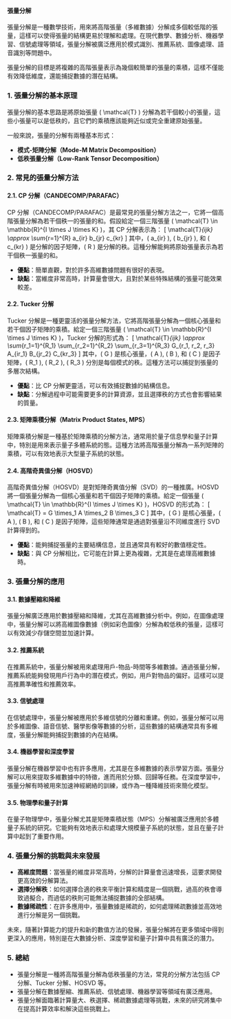 #### 張量分解

張量分解是一種數學技術，用來將高階張量（多維數據）分解成多個較低階的張量，這樣可以使得張量的結構更易於理解和處理。在現代數學、數據分析、機器學習、信號處理等領域，張量分解被廣泛應用於模式識別、推薦系統、圖像處理、語音識別等問題中。

張量分解的目標是將複雜的高階張量表示為幾個較簡單的張量的乘積，這樣不僅能有效降低維度，還能捕捉數據的潛在結構。

### 1. **張量分解的基本原理**

張量分解的基本思路是將原始張量 \( \mathcal{T} \) 分解為若干個較小的張量，這些小張量可以是低秩的，且它們的乘積應該能夠近似或完全重建原始張量。

一般來說，張量的分解有兩種基本形式：

- **模式-矩陣分解（Mode-M Matrix Decomposition）**
- **低秩張量分解（Low-Rank Tensor Decomposition）**

### 2. **常見的張量分解方法**

#### 2.1. **CP 分解（CANDECOMP/PARAFAC）**

CP 分解（CANDECOMP/PARAFAC）是最常見的張量分解方法之一，它將一個高階張量分解為若干個秩一的張量的和。假設給定一個三階張量 \( \mathcal{T} \in \mathbb{R}^{I \times J \times K} \)，其 CP 分解表示為：
\[
\mathcal{T}_{ijk} \approx \sum_{r=1}^{R} a_{ir} b_{jr} c_{kr}
\]
其中，\( a_{ir} \), \( b_{jr} \), 和 \( c_{kr} \) 是分解的因子矩陣，\( R \) 是分解的秩。這種分解能夠將原始張量表示為若干個秩一張量的和。

- **優點**：簡單直觀，對於許多高維數據問題有很好的表現。
- **缺點**：當維度非常高時，計算量會很大，且對於某些特殊結構的張量可能效果較差。

#### 2.2. **Tucker 分解**

Tucker 分解是一種更靈活的張量分解方法，它將高階張量分解為一個核心張量和若干個因子矩陣的乘積。給定一個三階張量 \( \mathcal{T} \in \mathbb{R}^{I \times J \times K} \)，Tucker 分解的形式為：
\[
\mathcal{T}_{ijk} \approx \sum_{r_1=1}^{R_1} \sum_{r_2=1}^{R_2} \sum_{r_3=1}^{R_3} G_{r_1, r_2, r_3} A_{ir_1} B_{jr_2} C_{kr_3}
\]
其中，\( G \) 是核心張量，\( A \), \( B \), 和 \( C \) 是因子矩陣，\( R_1 \), \( R_2 \), \( R_3 \) 分別是每個模式的秩。這種方法可以捕捉到張量的多層次結構。

- **優點**：比 CP 分解更靈活，可以有效捕捉數據的結構信息。
- **缺點**：分解過程中可能需要更多的計算資源，並且選擇秩的方式也會影響結果的質量。

#### 2.3. **矩陣乘積分解（Matrix Product States, MPS）**

矩陣乘積分解是一種基於矩陣乘積的分解方法，通常用於量子信息學和量子計算中，特別是用來表示量子多體系統的態。這種方法將高階張量分解為一系列矩陣的乘積，可以有效地表示大型量子系統的狀態。

#### 2.4. **高階奇異值分解（HOSVD）**

高階奇異值分解（HOSVD）是對矩陣奇異值分解（SVD）的一種推廣。HOSVD 將一個張量分解為一個核心張量和若干個因子矩陣的乘積。給定一個張量 \( \mathcal{T} \in \mathbb{R}^{I \times J \times K} \)，HOSVD 的形式為：
\[
\mathcal{T} = G \times_1 A \times_2 B \times_3 C
\]
其中，\( G \) 是核心張量，\( A \), \( B \), 和 \( C \) 是因子矩陣，這些矩陣通常是通過對張量沿不同維度進行 SVD 計算得到的。

- **優點**：能夠捕捉張量的主要結構信息，並且通常具有較好的數值穩定性。
- **缺點**：與 CP 分解相比，它可能在計算上更為複雜，尤其是在處理高維數據時。

### 3. **張量分解的應用**

#### 3.1. **數據壓縮和降維**

張量分解廣泛應用於數據壓縮和降維，尤其在高維數據分析中。例如，在圖像處理中，張量分解可以將高維圖像數據（例如彩色圖像）分解為較低秩的張量，這樣可以有效減少存儲空間並加速計算。

#### 3.2. **推薦系統**

在推薦系統中，張量分解被用來處理用戶-物品-時間等多維數據。通過張量分解，推薦系統能夠發現用戶行為中的潛在模式，例如，用戶對物品的偏好。這樣可以提高推薦準確性和推薦效率。

#### 3.3. **信號處理**

在信號處理中，張量分解被應用於多維信號的分離和重建。例如，張量分解可以用於多維圖像、語音信號、醫學影像等數據的分析，這些數據的結構通常具有多維度，張量分解能夠捕捉到數據的內在結構。

#### 3.4. **機器學習和深度學習**

張量分解在機器學習中也有許多應用，尤其是在多維數據的表示學習方面。張量分解可以用來提取多維數據中的特徵，進而用於分類、回歸等任務。在深度學習中，張量分解有時被用來加速神經網絡的訓練，或作為一種降維技術來簡化模型。

#### 3.5. **物理學和量子計算**

在量子物理學中，張量分解尤其是矩陣乘積狀態（MPS）分解被廣泛應用於多體量子系統的研究。它能夠有效地表示和處理大規模量子系統的狀態，並且在量子計算中起到了重要作用。

### 4. **張量分解的挑戰與未來發展**

- **高維度問題**：當張量的維度非常高時，分解的計算量會迅速增長，這要求開發更高效的分解算法。
- **選擇分解秩**：如何選擇合適的秩來平衡計算和精度是一個挑戰，過高的秩會導致過擬合，而過低的秩則可能無法捕捉數據的全部結構。
- **數據稀疏性**：在許多應用中，張量數據是稀疏的，如何處理稀疏數據並高效地進行分解是另一個挑戰。

未來，隨著計算能力的提升和新的數值方法的發展，張量分解將在更多領域中得到更深入的應用，特別是在大數據分析、深度學習和量子計算中具有廣泛的潛力。

### 5. **總結**

- 張量分解是一種將高階張量分解為低秩張量的方法，常見的分解方法包括 CP 分解、Tucker 分解、HOSVD 等。
- 張量分解在數據壓縮、推薦系統、信號處理、機器學習等領域有廣泛應用。
- 張量分解面臨著計算量大、秩選擇、稀疏數據處理等挑戰，未來的研究將集中在提高計算效率和解決這些挑戰上。